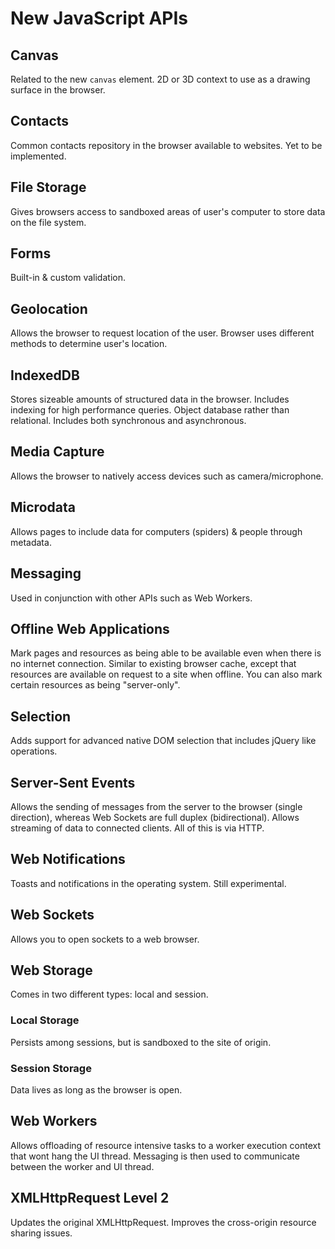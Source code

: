 # New JavaScript APIs

## Canvas

Related to the new `canvas` element. 2D or 3D context to use as a drawing surface in the browser.

## Contacts

Common contacts repository in the browser available to websites. Yet to be implemented.

## File Storage

Gives browsers access to sandboxed areas of user's computer to store data on the file system.

## Forms

Built-in & custom validation.

## Geolocation

Allows the browser to request location of the user. Browser uses different methods to determine user's location.

## IndexedDB

Stores sizeable amounts of structured data in the browser. Includes indexing for high performance queries. Object database rather than relational. Includes both synchronous and asynchronous.

## Media Capture

Allows the browser to natively access devices such as camera/microphone.

## Microdata

Allows pages to include data for computers (spiders) & people through metadata.  

## Messaging

Used in conjunction with other APIs such as Web Workers.

## Offline Web Applications

Mark pages and resources as being able to be available even when there is no internet connection. Similar to existing browser cache, except that resources are available on request to a site when offline. You can also mark certain resources as being "server-only".

## Selection

Adds support for advanced native DOM selection that includes jQuery like operations.

## Server-Sent Events

Allows the sending of messages from the server to the browser (single direction), whereas Web Sockets are full duplex (bidirectional). Allows streaming of data to connected clients. All of this is via HTTP.

## Web Notifications

Toasts and notifications in the operating system. Still experimental.

## Web Sockets

Allows you to open sockets to a web browser.

## Web Storage

Comes in two different types: local and session.

### Local Storage

Persists among sessions, but is sandboxed to the site of origin.

### Session Storage  

Data lives as long as the browser is open.

## Web Workers

Allows offloading of resource intensive tasks to a worker execution context that wont hang the UI thread. Messaging is then used to communicate between the worker and UI thread.

## XMLHttpRequest Level 2

Updates the original XMLHttpRequest. Improves the cross-origin resource sharing issues.
